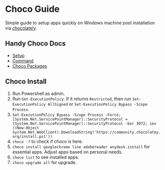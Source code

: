 # Choco Guide

Simple guide to setup apps quickly on Windows machine post installation via [chocolately](https://chocolatey.org/).

## Handy Choco Docs
- [Setup](https://docs.chocolatey.org/en-us/choco/setup)
- [Command](https://docs.chocolatey.org/en-us/choco/commands/)
- [Choco Packages](https://community.chocolatey.org/packages)

## Choco Install
1. Run Powershell as admin.
2. Run `Get-ExecutionPolicy`. If it returns `Restricted`, then run `Set-ExecutionPolicy AllSigned` or `Set-ExecutionPolicy Bypass -Scope Process`.
3. `Set-ExecutionPolicy Bypass -Scope Process -Force; [System.Net.ServicePointManager]::SecurityProtocol = [System.Net.ServicePointManager]::SecurityProtocol -bor 3072; iex ((New-Object System.Net.WebClient).DownloadString('https://community.chocolatey.org/install.ps1'))`
3. `choco -?` to check if choco is here.
4. `choco install googlechrome line adobereader anydesk.install` for essential apps. Adjust apps based on personal needs.
5. `choco list` to see installed apps.
6. `choco upgrade all` for upgrade.
